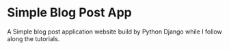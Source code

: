 # Simple Blog Post App
A Simple blog post application website build by Python Django while I follow along the tutorials.
